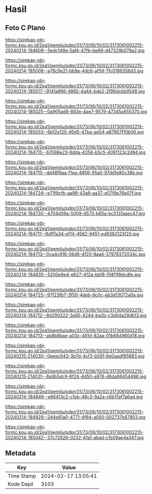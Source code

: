 # Hasil

## Foto C Plano

https://sirekap-obj-formc.kpu.go.id/2ea1/pemilu/pdpr/31/73/06/10/02/3173061002215-20240214-184608--5edc149a-5af4-47fb-be69-d47329b079a2.jpg

https://sirekap-obj-formc.kpu.go.id/2ea1/pemilu/pdpr/31/73/06/10/02/3173061002215-20240214-185008--a78c9e21-bb9e-4dc6-af59-7fc0186356d3.jpg

https://sirekap-obj-formc.kpu.go.id/2ea1/pemilu/pdpr/31/73/06/10/02/3173061002215-20240214-185017--9141a966-4865-4a44-bde2-2f96dcbb9548.jpg

https://sirekap-obj-formc.kpu.go.id/2ea1/pemilu/pdpr/31/73/06/10/02/3173061002215-20240214-185025--0a905ad8-892e-4ae7-9579-47345a655370.jpg

https://sirekap-obj-formc.kpu.go.id/2ea1/pemilu/pdpr/31/73/06/10/02/3173061002215-20240214-185033--6b12e125-40d5-47ba-ae54-a87957f10b06.jpg

https://sirekap-obj-formc.kpu.go.id/2ea1/pemilu/pdpr/31/73/06/10/02/3173061002215-20240214-184715--67088e23-6dda-4356-b5c5-4091123c2d94.jpg

https://sirekap-obj-formc.kpu.go.id/2ea1/pemilu/pdpr/31/73/06/10/02/3173061002215-20240214-184715--dd48f9aa-f1ea-4856-95a0-97dd1e80c38b.jpg

https://sirekap-obj-formc.kpu.go.id/2ea1/pemilu/pdpr/31/73/06/10/02/3173061002215-20240214-184724--e71f9cfb-aa98-43a9-aa37-e07f9e76e07f.jpg

https://sirekap-obj-formc.kpu.go.id/2ea1/pemilu/pdpr/31/73/06/10/02/3173061002215-20240214-184730--4704d59a-5009-4573-b65a-bc5131aaec47.jpg

https://sirekap-obj-formc.kpu.go.id/2ea1/pemilu/pdpr/31/73/06/10/02/3173061002215-20240214-184711--8dff1a34-ef14-4582-9451-ed9382123f20.jpg

https://sirekap-obj-formc.kpu.go.id/2ea1/pemilu/pdpr/31/73/06/10/02/3173061002215-20240214-184713--0ca4c918-06d6-4f20-8aa4-37978372034c.jpg

https://sirekap-obj-formc.kpu.go.id/2ea1/pemilu/pdpr/31/73/06/10/02/3173061002215-20240214-184835--5200e9e4-e627-412a-bbf8-5f4f1f9dcdfe.jpg

https://sirekap-obj-formc.kpu.go.id/2ea1/pemilu/pdpr/31/73/06/10/02/3173061002215-20240214-184725--97f23fb7-3f50-4deb-9c0c-eb3d13072a0a.jpg

https://sirekap-obj-formc.kpu.go.id/2ea1/pemilu/pdpr/31/73/06/10/02/3173061002215-20240214-184712--8d290222-3a85-4244-ba2b-c3d0da29db13.jpg

https://sirekap-obj-formc.kpu.go.id/2ea1/pemilu/pdpr/31/73/06/10/02/3173061002215-20240214-184713--ab8b8bae-a03c-461d-82aa-01b684960d18.jpg

https://sirekap-obj-formc.kpu.go.id/2ea1/pemilu/pdpr/31/73/06/10/02/3173061002215-20240215-214030--0eeec643-3b7d-4cf3-b591-6e0aadf95883.jpg

https://sirekap-obj-formc.kpu.go.id/2ea1/pemilu/pdpr/31/73/06/10/02/3173061002215-20240215-214031--8a9b5dc9-6f24-4d50-a978-d6da98454496.jpg

https://sirekap-obj-formc.kpu.go.id/2ea1/pemilu/pdpr/31/73/06/10/02/3173061002215-20240214-184846--e86413c2-c1eb-48c3-9a2a-c6b17af7a6ad.jpg

https://sirekap-obj-formc.kpu.go.id/2ea1/pemilu/pdpr/31/73/06/10/02/3173061002215-20240214-184929--244e81a0-4771-4f84-a050-002737b87853.jpg

https://sirekap-obj-formc.kpu.go.id/2ea1/pemilu/pdpr/31/73/06/10/02/3173061002215-20240214-185042--37c72626-0232-41a1-abad-c1b09ae4a347.jpg


## Metadata

| Key        | Value               |
| ---------- | ------------------- |
| Time Stamp | 2024-02-17 13:05:41 |
| Kode Dapil | 3103                |




